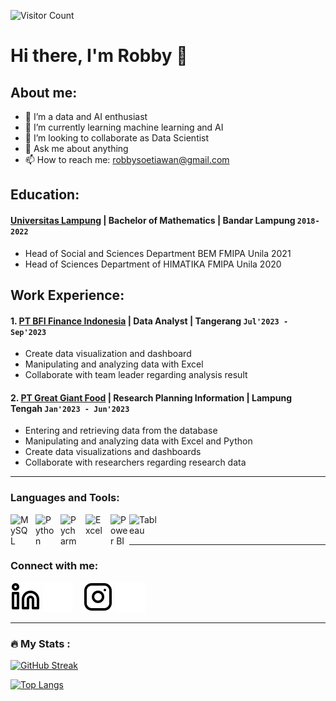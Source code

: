 ![Visitor Count](https://profile-counter.glitch.me/%7Brobbysoetiawan%7D/count.svg)

# Hi there, I'm Robby 👋

## About me:
- 🔭 I’m a data and AI enthusiast
- 🌱 I’m currently learning machine learning and AI
- 👯 I’m looking to collaborate as Data Scientist
- 💬 Ask me about anything
- 📫 How to reach me: robbysoetiawan@gmail.com

## Education:

#### [Universitas Lampung](https://www.unila.ac.id) | Bachelor of Mathematics | Bandar Lampung `2018-2022`
   - Head of Social and Sciences Department BEM FMIPA Unila 2021
   - Head of Sciences Department of HIMATIKA FMIPA Unila 2020

## Work Experience:
#### 1. [PT BFI Finance Indonesia](https://www.bfi.co.id) | Data Analyst | Tangerang `Jul'2023 - Sep'2023`
   - Create data visualization and dashboard
   - Manipulating and analyzing data with Excel
   - Collaborate with team leader regarding analysis result
#### 2. [PT Great Giant Food](https://portal.pln.co.id) | Research Planning Information | Lampung Tengah `Jan'2023 - Jun'2023`
   - Entering and retrieving data from the database
   - Manipulating and analyzing data with Excel and Python
   - Create data visualizations and dashboards
   - Collaborate with researchers regarding research data 

---

### Languages and Tools:

[<img align="left" alt="MySQL" width="30px" src="https://cdn.jsdelivr.net/gh/devicons/devicon/icons/mysql/mysql-original.svg" style="padding-right:10px;" />][webdev]
[<img align="left" alt="Python" width="30px" src="https://upload.wikimedia.org/wikipedia/commons/thumb/c/c3/Python-logo-notext.svg/110px-Python-logo-notext.svg.png?20100317150552" style="padding-right:10px;" />][webdev]
[<img align="left" alt="Pycharm" width="30px" src="https://upload.wikimedia.org/wikipedia/commons/thumb/1/1d/PyCharm_Icon.svg/220px-PyCharm_Icon.svg.png" style="padding-right:10px;" />][webdev]
[<img align="left" alt="Excel" width="30px" src="https://is2-ssl.mzstatic.com/image/thumb/Purple126/v4/a8/fd/5a/a8fd5a84-c6f1-355f-3b9f-6e86598efaa3/XCEL.png/1200x630bb.png" style="padding-right:10px;" />][webdev]
[<img align="left" alt="Power BI" width="30px" src="https://powerbi.microsoft.com/pictures/application-logos/svg/powerbi.svg" style="padding-right:0px;" />][webdev]
[<img align="left" alt="Tableau" width="50px" src="https://logos-world.net/wp-content/uploads/2021/10/Tableau-Symbol.png" style="padding-right:10px;" />][webdev]

<br />
<br />

---
### Connect with me:

[![website](./img/linkedin-light.svg)](https://www.linkedin.com/in/robby-sutiawan#gh-light-mode-only)
[![website](./img/linkedin-dark.svg)](https://www.linkedin.com/in/robby-sutiawan#gh-dark-mode-only)
&nbsp;&nbsp;
[![website](./img/instagram-light.svg)](https://instagram.com/robbysoetiawan#gh-light-mode-only)
[![website](./img/instagram-dark.svg)](https://instagram.com/robbysoetiawan#gh-dark-mode-only)

[webdev]: https://github.com/robbysoetiawan/robbysoetiawan

---
### :fire: My Stats :
[![GitHub Streak](http://github-readme-streak-stats.herokuapp.com?user=robbysoetiawan&theme=dark&background=000000)](https://git.io/streak-stats)

[![Top Langs](https://github-readme-stats.vercel.app/api/top-langs/?username=robbysoetiawan&layout=compact&theme=vision-friendly-dark)](https://github.com/robbysoetiawan/github-readme-stats)

